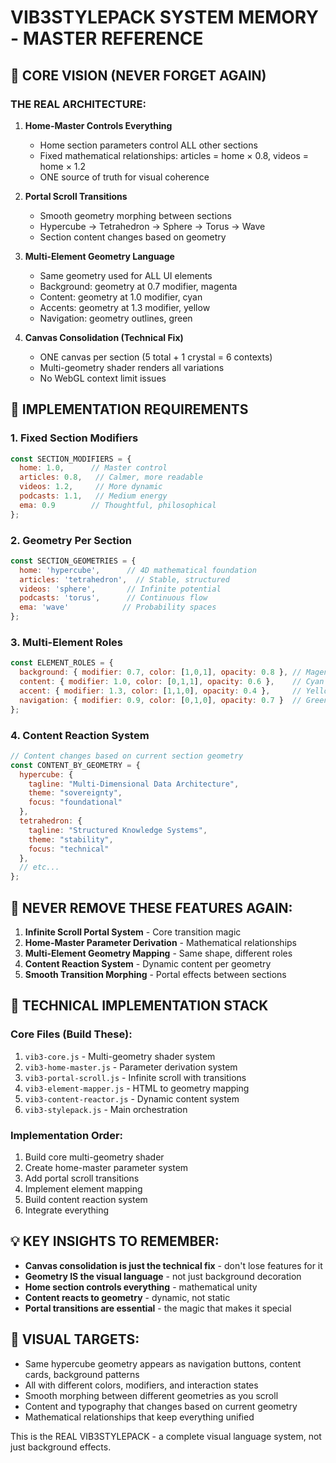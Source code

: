 # VIB3STYLEPACK SYSTEM MEMORY - MASTER REFERENCE

## 🧠 CORE VISION (NEVER FORGET AGAIN)

### THE REAL ARCHITECTURE:
1. **Home-Master Controls Everything**
   - Home section parameters control ALL other sections
   - Fixed mathematical relationships: articles = home × 0.8, videos = home × 1.2
   - ONE source of truth for visual coherence

2. **Portal Scroll Transitions**
   - Smooth geometry morphing between sections
   - Hypercube → Tetrahedron → Sphere → Torus → Wave
   - Section content changes based on geometry

3. **Multi-Element Geometry Language**
   - Same geometry used for ALL UI elements
   - Background: geometry at 0.7 modifier, magenta
   - Content: geometry at 1.0 modifier, cyan  
   - Accents: geometry at 1.3 modifier, yellow
   - Navigation: geometry outlines, green

4. **Canvas Consolidation (Technical Fix)**
   - ONE canvas per section (5 total + 1 crystal = 6 contexts)
   - Multi-geometry shader renders all variations
   - No WebGL context limit issues

## 🎯 IMPLEMENTATION REQUIREMENTS

### 1. Fixed Section Modifiers
```javascript
const SECTION_MODIFIERS = {
  home: 1.0,      // Master control
  articles: 0.8,   // Calmer, more readable
  videos: 1.2,     // More dynamic
  podcasts: 1.1,   // Medium energy
  ema: 0.9        // Thoughtful, philosophical
};
```

### 2. Geometry Per Section
```javascript
const SECTION_GEOMETRIES = {
  home: 'hypercube',      // 4D mathematical foundation
  articles: 'tetrahedron',  // Stable, structured
  videos: 'sphere',       // Infinite potential
  podcasts: 'torus',      // Continuous flow
  ema: 'wave'            // Probability spaces
};
```

### 3. Multi-Element Roles
```javascript
const ELEMENT_ROLES = {
  background: { modifier: 0.7, color: [1,0,1], opacity: 0.8 }, // Magenta
  content: { modifier: 1.0, color: [0,1,1], opacity: 0.6 },    // Cyan
  accent: { modifier: 1.3, color: [1,1,0], opacity: 0.4 },     // Yellow
  navigation: { modifier: 0.9, color: [0,1,0], opacity: 0.7 }  // Green
};
```

### 4. Content Reaction System
```javascript
// Content changes based on current section geometry
const CONTENT_BY_GEOMETRY = {
  hypercube: {
    tagline: "Multi-Dimensional Data Architecture",
    theme: "sovereignty",
    focus: "foundational"
  },
  tetrahedron: {
    tagline: "Structured Knowledge Systems", 
    theme: "stability",
    focus: "technical"
  },
  // etc...
};
```

## 🚨 NEVER REMOVE THESE FEATURES AGAIN:

1. **Infinite Scroll Portal System** - Core transition magic
2. **Home-Master Parameter Derivation** - Mathematical relationships
3. **Multi-Element Geometry Mapping** - Same shape, different roles
4. **Content Reaction System** - Dynamic content per geometry
5. **Smooth Transition Morphing** - Portal effects between sections

## 🔧 TECHNICAL IMPLEMENTATION STACK

### Core Files (Build These):
1. `vib3-core.js` - Multi-geometry shader system
2. `vib3-home-master.js` - Parameter derivation system  
3. `vib3-portal-scroll.js` - Infinite scroll with transitions
4. `vib3-element-mapper.js` - HTML to geometry mapping
5. `vib3-content-reactor.js` - Dynamic content system
6. `vib3-stylepack.js` - Main orchestration

### Implementation Order:
1. Build core multi-geometry shader
2. Create home-master parameter system
3. Add portal scroll transitions
4. Implement element mapping
5. Build content reaction system
6. Integrate everything

## 💡 KEY INSIGHTS TO REMEMBER:

- **Canvas consolidation is just the technical fix** - don't lose features for it
- **Geometry IS the visual language** - not just background decoration
- **Home section controls everything** - mathematical unity
- **Content reacts to geometry** - dynamic, not static
- **Portal transitions are essential** - the magic that makes it special

## 🎨 VISUAL TARGETS:

- Same hypercube geometry appears as navigation buttons, content cards, background patterns
- All with different colors, modifiers, and interaction states
- Smooth morphing between different geometries as you scroll
- Content and typography that changes based on current geometry
- Mathematical relationships that keep everything unified

This is the REAL VIB3STYLEPACK - a complete visual language system, not just background effects.